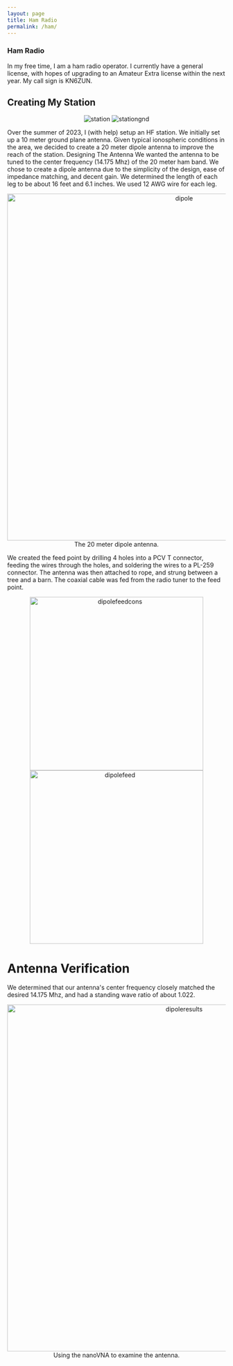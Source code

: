```yaml
---
layout: page
title: Ham Radio
permalink: /ham/
---
```



### Ham Radio
In my free time, I am a ham radio operator. I currently have a general license, with hopes of upgrading to an Amateur Extra license within the next year. My call sign is KN6ZUN.

## Creating My Station
<div style="text-align: center" width="800" >
  <img src="../../assets/img/ham/groundplanestation.JPG" alt="station"/>
  <img src="../../assets/img/ham/stationgnd.JPG" alt="stationgnd"/>
</div>

Over the summer of 2023, I (with help) setup an HF station. 
We initially set up a 10 meter ground plane antenna. Given typical ionospheric conditions in the area, we decided to create a 20 meter dipole antenna to improve the reach of the station.
<n></n>
Designing The Antenna
<n></n>
We wanted the antenna to be tuned to the center frequency (14.175 Mhz) of the 20 meter ham band. We chose to create a dipole antenna due to the simplicity of the design, ease of impedance matching, and decent gain. 
We determined the length of each leg to be about 16 feet and 6.1 inches. We used 12 AWG wire for each leg.
<n></n>
<div style="text-align: center">
  <img src="../../assets/img/ham/dipole.jpg" alt="dipole" width="800" />
  The 20 meter dipole antenna.
</div>

We created the feed point by drilling 4 holes into a PCV T connector, feeding the wires through the holes, and soldering the wires to a PL-259 connector. The antenna was then attached to rope, and strung between a tree and a barn. The coaxial cable was fed from the radio tuner to the feed point.

<div style="text-align: center">
  <img src="../../assets/img/ham/feedpointconstruction.jpg" alt="dipolefeedcons" width="400" />
</div>
<div style="text-align: center">
  <img src="../../assets/img/ham/dipolefeedpoint.jpg" alt="dipolefeed" width="400" />
</div>

<n></n>
# Antenna Verification
<n></n>
We determined that our antenna's center frequency closely matched the desired 14.175 Mhz, and had a standing wave ratio of about 1.022. 

<div style="text-align: center">
  <img src="../../assets/img/ham/dipoleresults.jpg" alt="dipoleresults" width="800" />
  Using the nanoVNA to examine the antenna.
</div>
